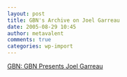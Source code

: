 ```yaml
---
layout: post
title: GBN's Archive on Joel Garreau
date: 2005-08-29 10:45
author: metavalent
comments: true
categories: wp-import
---
```

<a href="http://www.gbn.com/ArticleDisplayServlet.srv?aid=31222">GBN: GBN Presents Joel Garreau</a>
